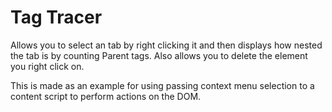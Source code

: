 # Tag Tracer

Allows you to select an tab by right clicking it and then displays how nested the tab is by counting Parent tags.
Also allows you to delete the element you right click on.

This is made as an example for using passing context menu selection to a content script to perform actions on the DOM.
